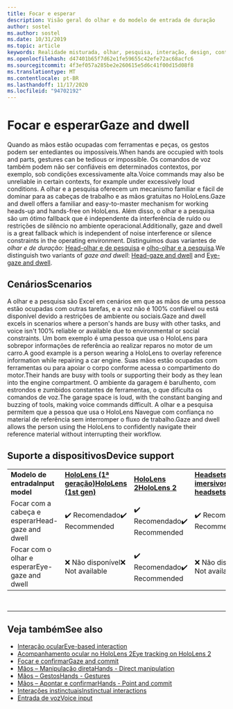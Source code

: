 ```yaml
---
title: Focar e esperar
description: Visão geral do olhar e do modelo de entrada de duração
author: sostel
ms.author: sostel
ms.date: 10/31/2019
ms.topic: article
keywords: Realidade misturada, olhar, pesquisa, interação, design, controle de cabeça, acompanhamento de cabeçalho, headset de realidade misturada, headset de realidade misturada do Windows, headset de realidade virtual, HoloLens, MRTK, kit de ferramentas de realidade misturada
ms.openlocfilehash: d47401b65f7d62e1fe59655c42efe72ac68acfc6
ms.sourcegitcommit: 4f3ef057a285be2e260615e5d6c41f00d15d08f8
ms.translationtype: MT
ms.contentlocale: pt-BR
ms.lasthandoff: 11/17/2020
ms.locfileid: "94702192"
---
```

# <a name="gaze-and-dwell"></a><span data-ttu-id="c92d6-104">Focar e esperar</span><span class="sxs-lookup"><span data-stu-id="c92d6-104">Gaze and dwell</span></span>

<span data-ttu-id="c92d6-105">Quando as mãos estão ocupadas com ferramentas e peças, os gestos podem ser entediantes ou impossíveis.</span><span class="sxs-lookup"><span data-stu-id="c92d6-105">When hands are occupied with tools and parts, gestures can be tedious or impossible.</span></span>
<span data-ttu-id="c92d6-106">Os comandos de voz também podem não ser confiáveis em determinados contextos, por exemplo, sob condições excessivamente alta.</span><span class="sxs-lookup"><span data-stu-id="c92d6-106">Voice commands may also be unreliable in certain contexts, for example under excessively loud conditions.</span></span>
<span data-ttu-id="c92d6-107">A olhar e a pesquisa oferecem um mecanismo familiar e fácil de dominar para as cabeças de trabalho e as mãos gratuitas no HoloLens.</span><span class="sxs-lookup"><span data-stu-id="c92d6-107">Gaze and dwell offers a familiar and easy-to-master mechanism for working heads-up and hands-free on HoloLens.</span></span>
<span data-ttu-id="c92d6-108">Além disso, o olhar e a pesquisa são um ótimo fallback que é independente da interferência de ruído ou restrições de silêncio no ambiente operacional.</span><span class="sxs-lookup"><span data-stu-id="c92d6-108">Additionally, gaze and dwell is a great fallback which is independent of noise interference or silence constraints in the operating environment.</span></span>
<span data-ttu-id="c92d6-109">Distinguimos duas variantes de _olhar e de duração_: [Head-olhar e de pesquisa](gaze-and-dwell-head.md) e [olho-olhar e a pesquisa](gaze-and-dwell-eyes.md).</span><span class="sxs-lookup"><span data-stu-id="c92d6-109">We distinguish two variants of _gaze and dwell_: [Head-gaze and dwell](gaze-and-dwell-head.md) and [Eye-gaze and dwell](gaze-and-dwell-eyes.md).</span></span>

## <a name="scenarios"></a><span data-ttu-id="c92d6-110">Cenários</span><span class="sxs-lookup"><span data-stu-id="c92d6-110">Scenarios</span></span>

<span data-ttu-id="c92d6-111">A olhar e a pesquisa são Excel em cenários em que as mãos de uma pessoa estão ocupadas com outras tarefas, e a voz não é 100% confiável ou está disponível devido a restrições de ambiente ou sociais.</span><span class="sxs-lookup"><span data-stu-id="c92d6-111">Gaze and dwell excels in scenarios where a person's hands are busy with other tasks, and voice isn't 100% reliable or available due to environmental or social constraints.</span></span>
<span data-ttu-id="c92d6-112">Um bom exemplo é uma pessoa que usa o HoloLens para sobrepor informações de referência ao realizar reparos no motor de um carro.</span><span class="sxs-lookup"><span data-stu-id="c92d6-112">A good example is a person wearing a HoloLens to overlay reference information while repairing a car engine.</span></span>
<span data-ttu-id="c92d6-113">Suas mãos estão ocupadas com ferramentas ou para apoiar o corpo conforme acessa o compartimento do motor.</span><span class="sxs-lookup"><span data-stu-id="c92d6-113">Their hands are busy with tools or supporting their body as they lean into the engine compartment.</span></span>
<span data-ttu-id="c92d6-114">O ambiente da garagem é barulhento, com estrondos e zumbidos constantes de ferramentas, o que dificulta os comandos de voz.</span><span class="sxs-lookup"><span data-stu-id="c92d6-114">The garage space is loud, with the constant banging and buzzing of tools, making voice commands difficult.</span></span>
<span data-ttu-id="c92d6-115">A olhar e a pesquisa permitem que a pessoa que usa o HoloLens Navegue com confiança no material de referência sem interromper o fluxo de trabalho.</span><span class="sxs-lookup"><span data-stu-id="c92d6-115">Gaze and dwell allows the person using the HoloLens to confidently navigate their reference material without interrupting their workflow.</span></span>

## <a name="device-support"></a><span data-ttu-id="c92d6-116">Suporte a dispositivos</span><span class="sxs-lookup"><span data-stu-id="c92d6-116">Device support</span></span>

<table>
    <colgroup>
    <col width="25%" />
    <col width="25%" />
    <col width="25%" />
    <col width="25%" />
    </colgroup>
    <tr>
        <td><span data-ttu-id="c92d6-117"><strong>Modelo de entrada</strong></span><span class="sxs-lookup"><span data-stu-id="c92d6-117"><strong>Input model</strong></span></span></td>
        <td><span data-ttu-id="c92d6-118"><a href="../hololens-hardware-details.md"><strong>HoloLens (1ª geração)</strong></a></span><span class="sxs-lookup"><span data-stu-id="c92d6-118"><a href="../hololens-hardware-details.md"><strong>HoloLens (1st gen)</strong></a></span></span></td>
        <td><span data-ttu-id="c92d6-119"><a href="https://docs.microsoft.com/hololens/hololens2-hardware"><strong>HoloLens 2</strong></span><span class="sxs-lookup"><span data-stu-id="c92d6-119"><a href="https://docs.microsoft.com/hololens/hololens2-hardware"><strong>HoloLens 2</strong></span></span></td>
        <td><span data-ttu-id="c92d6-120"><a href="../discover/immersive-headset-hardware-details.md"><strong>Headsets imersivos</strong></a></span><span class="sxs-lookup"><span data-stu-id="c92d6-120"><a href="../discover/immersive-headset-hardware-details.md"><strong>Immersive headsets</strong></a></span></span></td>
    </tr>
     <tr>
        <td><span data-ttu-id="c92d6-121">Focar com a cabeça e esperar</span><span class="sxs-lookup"><span data-stu-id="c92d6-121">Head-gaze and dwell</span></span></td>
        <td><span data-ttu-id="c92d6-122">✔️ Recomendado</span><span class="sxs-lookup"><span data-stu-id="c92d6-122">✔️ Recommended</span></span></td>
        <td><span data-ttu-id="c92d6-123">✔️ Recomendado</span><span class="sxs-lookup"><span data-stu-id="c92d6-123">✔️ Recommended</span></span></td>
        <td><span data-ttu-id="c92d6-124">✔️ Recomendado</span><span class="sxs-lookup"><span data-stu-id="c92d6-124">✔️ Recommended</span></span></td>
    </tr>
     <tr>
        <td><span data-ttu-id="c92d6-125">Focar com o olhar e esperar</span><span class="sxs-lookup"><span data-stu-id="c92d6-125">Eye-gaze and dwell</span></span></td>
        <td><span data-ttu-id="c92d6-126">❌ Não disponível</span><span class="sxs-lookup"><span data-stu-id="c92d6-126">❌ Not available</span></span></td>
        <td><span data-ttu-id="c92d6-127">✔️ Recomendado</span><span class="sxs-lookup"><span data-stu-id="c92d6-127">✔️ Recommended</span></span></td>
        <td><span data-ttu-id="c92d6-128">❌ Não disponível</span><span class="sxs-lookup"><span data-stu-id="c92d6-128">❌ Not available</span></span></td>
    </tr>
</table>


<br>

---

 ## <a name="see-also"></a><span data-ttu-id="c92d6-129">Veja também</span><span class="sxs-lookup"><span data-stu-id="c92d6-129">See also</span></span>
* [<span data-ttu-id="c92d6-130">Interação ocular</span><span class="sxs-lookup"><span data-stu-id="c92d6-130">Eye-based interaction</span></span>](eye-gaze-interaction.md)
* [<span data-ttu-id="c92d6-131">Acompanhamento ocular no HoloLens 2</span><span class="sxs-lookup"><span data-stu-id="c92d6-131">Eye tracking on HoloLens 2</span></span>](eye-tracking.md)
* [<span data-ttu-id="c92d6-132">Focar e confirmar</span><span class="sxs-lookup"><span data-stu-id="c92d6-132">Gaze and commit</span></span>](gaze-and-commit.md)
* [<span data-ttu-id="c92d6-133">Mãos – Manipulação direta</span><span class="sxs-lookup"><span data-stu-id="c92d6-133">Hands - Direct manipulation</span></span>](direct-manipulation.md)
* [<span data-ttu-id="c92d6-134">Mãos – Gestos</span><span class="sxs-lookup"><span data-stu-id="c92d6-134">Hands - Gestures</span></span>](gaze-and-commit.md#composite-gestures)
* [<span data-ttu-id="c92d6-135">Mãos – Apontar e confirmar</span><span class="sxs-lookup"><span data-stu-id="c92d6-135">Hands - Point and commit</span></span>](point-and-commit.md)
* [<span data-ttu-id="c92d6-136">Interações instinctuais</span><span class="sxs-lookup"><span data-stu-id="c92d6-136">Instinctual interactions</span></span>](interaction-fundamentals.md)
* [<span data-ttu-id="c92d6-137">Entrada de voz</span><span class="sxs-lookup"><span data-stu-id="c92d6-137">Voice input</span></span>](voice-input.md)
